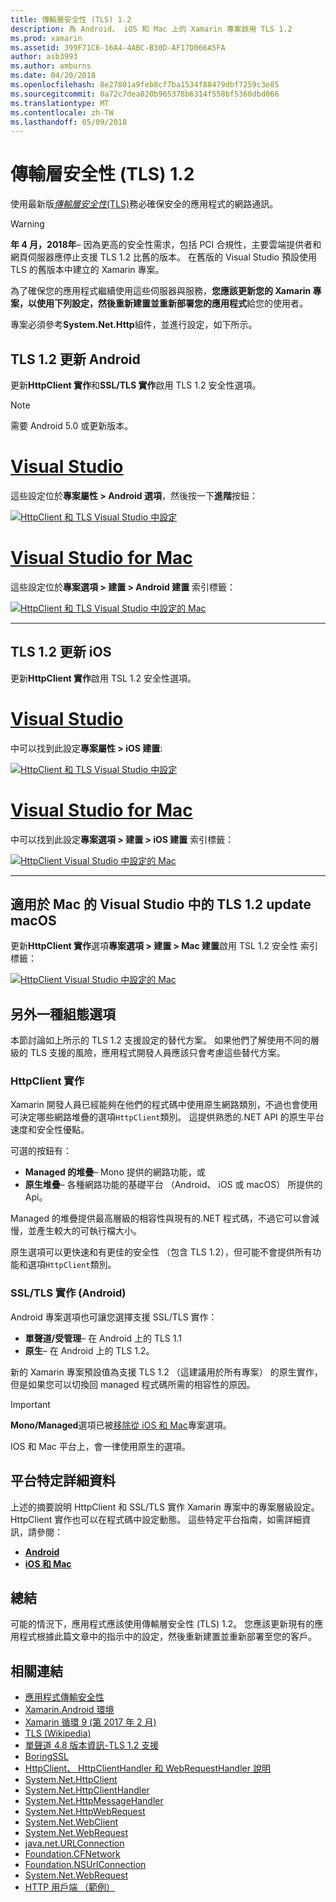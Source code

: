 ```yaml
---
title: 傳輸層安全性 (TLS) 1.2
description: 為 Android、 iOS 和 Mac 上的 Xamarin 專案啟用 TLS 1.2
ms.prod: xamarin
ms.assetid: 399F71C6-16A4-4ABC-B30D-AF17D066A5FA
author: asb3993
ms.author: amburns
ms.date: 04/20/2018
ms.openlocfilehash: 8e27801a9feb8cf7ba1534f88479dbf7259c3e85
ms.sourcegitcommit: 0a72c7dea020b965378b6314f558bf5360dbd066
ms.translationtype: MT
ms.contentlocale: zh-TW
ms.lasthandoff: 05/09/2018
---
```

# <a name="transport-layer-security-tls-12"></a>傳輸層安全性 (TLS) 1.2

使用最新版[_傳輸層安全性_(TLS)](https://en.wikipedia.org/wiki/Transport_Layer_Security)務必確保安全的應用程式的網路通訊。

> [!WARNING]
> **年 4 月，2018年**– 因為更高的安全性需求，包括 PCI 合規性，主要雲端提供者和網頁伺服器應停止支援 TLS 1.2 比舊的版本。  在舊版的 Visual Studio 預設使用 TLS 的舊版本中建立的 Xamarin 專案。
>
> 為了確保您的應用程式繼續使用這些伺服器與服務，**您應該更新您的 Xamarin 專案，以使用下列設定，然後重新建置並重新部署您的應用程式**給您的使用者。

專案必須參考**System.Net.Http**組件，並進行設定，如下所示。

## <a name="update-android-to-tls-12"></a>TLS 1.2 更新 Android

更新**HttpClient 實作**和**SSL/TLS 實作**啟用 TLS 1.2 安全性選項。

> [!NOTE]
> 需要 Android 5.0 或更新版本。

# <a name="visual-studiotabwindows"></a>[Visual Studio](#tab/windows)

這些設定位於**專案屬性 > Android 選項**，然後按一下**進階**按鈕：

[![HttpClient 和 TLS Visual Studio 中設定](transport-layer-security-images/android-win-sml.png)](transport-layer-security-images/android-win.png#lightbox)

# <a name="visual-studio-for-mactabmacos"></a>[Visual Studio for Mac](#tab/macos)

這些設定位於**專案選項 > 建置 > Android 建置** 索引標籤：

[![HttpClient 和 TLS Visual Studio 中設定的 Mac](transport-layer-security-images/android-mac-sml.png)](transport-layer-security-images/android-mac.png#lightbox)

-----

## <a name="update-ios-to-tls-12"></a>TLS 1.2 更新 iOS

更新**HttpClient 實作**啟用 TSL 1.2 安全性選項。

# <a name="visual-studiotabwindows"></a>[Visual Studio](#tab/windows)

中可以找到此設定**專案屬性 > iOS 建置**:

[![HttpClient 和 TLS Visual Studio 中設定](transport-layer-security-images/ios-win-sml.png)](transport-layer-security-images/ios-win.png#lightbox)

# <a name="visual-studio-for-mactabmacos"></a>[Visual Studio for Mac](#tab/macos)

中可以找到此設定**專案選項 > 建置 > iOS 建置** 索引標籤：

[![HttpClient Visual Studio 中設定的 Mac](transport-layer-security-images/ios-mac-sml.png)](transport-layer-security-images/ios-mac.png#lightbox)

-----

## <a name="update-macos-to-tls-12-in-visual-studio-for-mac"></a>適用於 Mac 的 Visual Studio 中的 TLS 1.2 update macOS

更新**HttpClient 實作**選項**專案選項 > 建置 > Mac 建置**啟用 TSL 1.2 安全性 索引標籤：

[![HttpClient Visual Studio 中設定的 Mac](transport-layer-security-images/macos-mac-sml.png)](transport-layer-security-images/macos-mac.png#lightbox)

## <a name="alternative-configuration-options"></a>另外一種組態選項

本節討論如上所示的 TLS 1.2 支援設定的替代方案。
如果他們了解使用不同的層級的 TLS 支援的風險，應用程式開發人員應該只會考慮這些替代方案。

### <a name="httpclient-implementation"></a>HttpClient 實作

Xamarin 開發人員已經能夠在他們的程式碼中使用原生網路類別，不過也會使用可決定哪些網路堆疊的選項`HttpClient`類別。 這提供熟悉的.NET API 的原生平台速度和安全性優點。

可選的按鈕有：

- **Managed 的堆疊**– Mono 提供的網路功能，或
- **原生堆疊**– 各種網路功能的基礎平台 （Android、 iOS 或 macOS） 所提供的 Api。

Managed 的堆疊提供最高層級的相容性與現有的.NET 程式碼，不過它可以會減慢，並產生較大的可執行檔大小。

原生選項可以更快速和有更佳的安全性 （包含 TLS 1.2），但可能不會提供所有功能和選項`HttpClient`類別。

### <a name="ssltls-implementation-android"></a>SSL/TLS 實作 (Android)

Android 專案選項也可讓您選擇支援 SSL/TLS 實作：

- **單聲道/受管理**– 在 Android 上的 TLS 1.1
- **原生**– 在 Android 上的 TLS 1.2。

新的 Xamarin 專案預設值為支援 TLS 1.2 （這建議用於所有專案） 的原生實作，但是如果您可以切換回 managed 程式碼所需的相容性的原因。

> [!IMPORTANT]
> **Mono/Managed**選項已被[移除從 iOS 和 Mac](https://developer.xamarin.com/releases/ios/xamarin.ios_10/xamarin.ios_10.8/)專案選項。
>
> IOS 和 Mac 平台上，會一律使用原生的選項。

## <a name="platform-specific-details"></a>平台特定詳細資料

上述的摘要說明 HttpClient 和 SSL/TLS 實作 Xamarin 專案中的專案層級設定。 HttpClient 實作也可以在程式碼中設定動態。 這些特定平台指南，如需詳細資訊，請參閱：

- [**Android**](~/android/app-fundamentals/http-stack.md)
- [**iOS 和 Mac**](~/cross-platform/macios/http-stack.md)


## <a name="summary"></a>總結

可能的情況下，應用程式應該使用傳輸層安全性 (TLS) 1.2。
您應該更新現有的應用程式根據此篇文章中的指示中的設定，然後重新建置並重新部署至您的客戶。

## <a name="related-links"></a>相關連結

- [應用程式傳輸安全性](~/ios/app-fundamentals/ats.md)
- [Xamarin.Android 環境](~/android/deploy-test/environment.md)
- [Xamarin 循環 9 (第 2017 年 2 月)](https://releases.xamarin.com/stable-release-cycle-9/)
- [TLS (Wikipedia)](https://en.wikipedia.org/wiki/Transport_Layer_Security)
- [單聲道 4.8 版本資訊-TLS 1.2 支援](http://www.mono-project.com/docs/about-mono/releases/4.8.0/#tls-12-support)
- [BoringSSL](https://boringssl.googlesource.com/boringssl/)
- [HttpClient、 HttpClientHandler 和 WebRequestHandler 說明](https://blogs.msdn.microsoft.com/henrikn/2012/08/07/httpclient-httpclienthandler-and-webrequesthandler-explained/)
- [System.Net.HttpClient](https://msdn.microsoft.com/library/system.net.http.httpclient(v=vs.118).aspx)
- [System.Net.HttpClientHandler](https://msdn.microsoft.com/library/system.net.http.httpclienthandler(v=vs.118).aspx)
- [System.Net.HttpMessageHandler](https://msdn.microsoft.com/library/system.net.http.httpmessagehandler(v=vs.118).aspx)
- [System.Net.HttpWebRequest](https://msdn.microsoft.com/library/system.net.httpwebrequest(v=vs.110).aspx)
- [System.Net.WebClient](https://msdn.microsoft.com/library/system.net.webclient(v=vs.110).aspx)
- [System.Net.WebRequest](https://msdn.microsoft.com/library/system.net.webrequest(v=vs.110).aspx)
- [java.net.URLConnection](http://developer.android.com/reference/java/net/URLConnection.html)
- [Foundation.CFNetwork](https://developer.xamarin.com/api/type/CoreFoundation.CFNetwork/)
- [Foundation.NSUrlConnection](https://developer.xamarin.com/api/type/Foundation.NSUrlConnection/)
- [System.Net.WebRequest](https://msdn.microsoft.com/library/system.net.webrequest(v=vs.110).aspx)
- [HTTP 用戶端 （範例）](https://developer.xamarin.com/samples/monotouch/HttpClient/)

